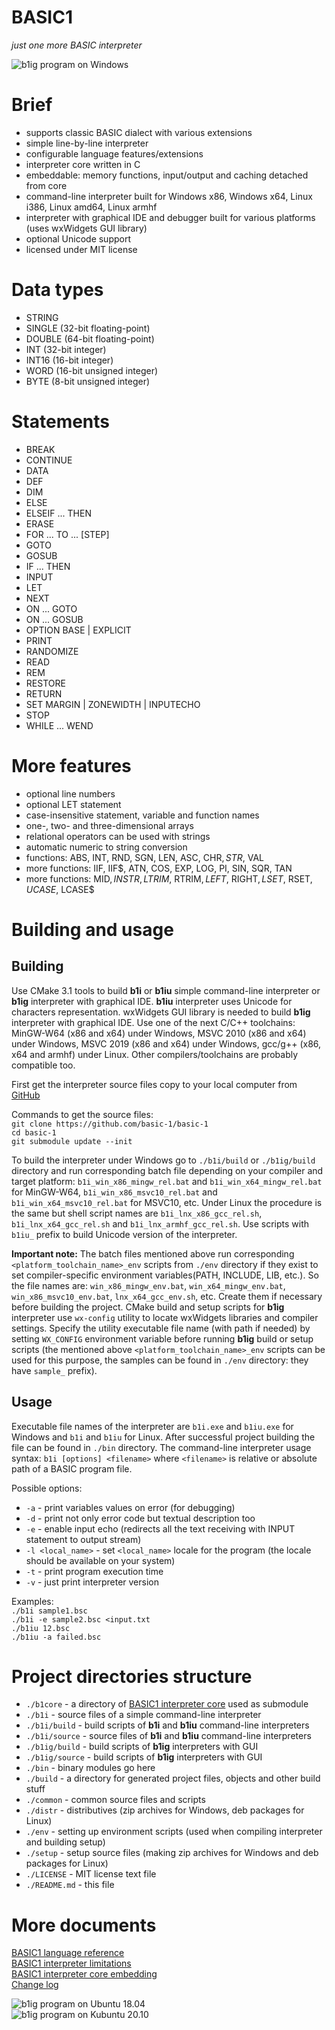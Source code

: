 # BASIC1  
  
*just one more BASIC interpreter*  
  
![b1ig program on Windows](https://github.com/basic-1/basic-1/common/docs/images/b1win.png "b1ig program on Windows")  
  
# Brief  
  
- supports classic BASIC dialect with various extensions  
- simple line-by-line interpreter  
- configurable language features/extensions  
- interpreter core written in C  
- embeddable: memory functions, input/output and caching detached from core  
- command-line interpreter built for Windows x86, Windows x64, Linux i386, Linux amd64, Linux armhf  
- interpreter with graphical IDE and debugger built for various platforms (uses wxWidgets GUI library)  
- optional Unicode support  
- licensed under MIT license  
  
# Data types  
  
- STRING  
- SINGLE (32-bit floating-point)  
- DOUBLE (64-bit floating-point)  
- INT (32-bit integer)  
- INT16 (16-bit integer)  
- WORD (16-bit unsigned integer)  
- BYTE (8-bit unsigned integer)  
  
# Statements  
  
- BREAK  
- CONTINUE  
- DATA  
- DEF  
- DIM  
- ELSE  
- ELSEIF ... THEN  
- ERASE  
- FOR ... TO ... \[STEP\]  
- GOTO  
- GOSUB  
- IF ... THEN  
- INPUT  
- LET  
- NEXT  
- ON ... GOTO  
- ON ... GOSUB  
- OPTION BASE | EXPLICIT  
- PRINT  
- RANDOMIZE  
- READ  
- REM  
- RESTORE  
- RETURN  
- SET MARGIN | ZONEWIDTH | INPUTECHO  
- STOP  
- WHILE ... WEND  
  
# More features  
  
- optional line numbers  
- optional LET statement  
- case-insensitive statement, variable and function names  
- one-, two- and three-dimensional arrays  
- relational operators can be used with strings  
- automatic numeric to string conversion  
- functions: ABS, INT, RND, SGN, LEN, ASC, CHR$, STR$, VAL  
- more functions: IIF, IIF$, ATN, COS, EXP, LOG, PI, SIN, SQR, TAN  
- more functions: MID$, INSTR, LTRIM$, RTRIM$, LEFT$, RIGHT$, LSET$, RSET$, UCASE$, LCASE$  
  
# Building and usage  
  
## Building  
  
Use CMake 3.1 tools to build **b1i** or **b1iu** simple command-line interpreter or **b1ig** interpreter with graphical IDE. **b1iu** interpreter uses Unicode for characters representation. wxWidgets GUI library is needed to build **b1ig** interpreter with graphical IDE. Use one of the next C/C++ toolchains: MinGW-W64 (x86 and x64) under Windows, MSVC 2010 (x86 and x64) under Windows, MSVC 2019 (x86 and x64) under Windows, gcc/g++ (x86, x64 and armhf) under Linux. Other compilers/toolchains are probably compatible too.  
  
First get the interpreter source files copy to your local computer from [GitHub](https://github.com/basic-1/basic-1)  
  
Commands to get the source files:  
`git clone https://github.com/basic-1/basic-1`  
`cd basic-1`  
`git submodule update --init`  
  
To build the interpreter under Windows go to `./b1i/build` or `./b1ig/build` directory and run corresponding batch file depending on your compiler and target platform: `b1i_win_x86_mingw_rel.bat` and `b1i_win_x64_mingw_rel.bat` for MinGW-W64, `b1i_win_x86_msvc10_rel.bat` and `b1i_win_x64_msvc10_rel.bat` for MSVC10, etc. Under Linux the procedure is the same but shell script names are `b1i_lnx_x86_gcc_rel.sh`, `b1i_lnx_x64_gcc_rel.sh` and `b1i_lnx_armhf_gcc_rel.sh`. Use scripts with `b1iu_` prefix to build Unicode version of the interpreter.  
  
**Important note:** The batch files mentioned above run corresponding `<platform_toolchain_name>_env` scripts from `./env` directory if they exist to set compiler-specific environment variables(PATH, INCLUDE, LIB, etc.). So the file names are: `win_x86_mingw_env.bat`, `win_x64_mingw_env.bat`, `win_x86_msvc10_env.bat`, `lnx_x64_gcc_env.sh`, etc. Create them if necessary before building the project. CMake build and setup scripts for **b1ig** interpreter use `wx-config` utility to locate wxWidgets libraries and compiler settings. Specify the utility executable file name (with path if needed) by setting `WX_CONFIG` environment variable before running **b1ig** build or setup scripts (the mentioned above `<platform_toolchain_name>_env` scripts can be used for this purpose, the samples can be found in `./env` directory: they have `sample_` prefix).  
  
## Usage  
  
Executable file names of the interpreter are `b1i.exe` and `b1iu.exe` for Windows and `b1i` and `b1iu` for Linux. After successful project building the file can be found in `./bin` directory. The command-line interpreter usage syntax: `b1i [options] <filename>` where `<filename>` is relative or absolute path of a BASIC program file.  
  
Possible options:  
- `-a` - print variables values on error (for debugging)  
- `-d` - print not only error code but textual description too  
- `-e` - enable input echo (redirects all the text receiving with INPUT statement to output stream)  
- `-l <local_name>` - set `<local_name>` locale for the program (the locale should be available on your system)  
- `-t` - print program execution time  
- `-v` - just print interpreter version  
  
Examples:  
`./b1i sample1.bsc`  
`./b1i -e sample2.bsc <input.txt`  
`./b1iu 12.bsc`  
`./b1iu -a failed.bsc`  
  
# Project directories structure  
  
- `./b1core` - a directory of [BASIC1 interpreter core](https://github.com/basic-1/b1core) used as submodule  
- `./b1i` - source files of a simple command-line interpreter  
- `./b1i/build` - build scripts of **b1i** and **b1iu** command-line interpreters  
- `./b1i/source` - source files of **b1i** and **b1iu** command-line interpreters  
- `./b1ig/build` - build scripts of **b1ig** interpreters with GUI  
- `./b1ig/source` - build scripts of **b1ig** interpreters with GUI  
- `./bin` - binary modules go here  
- `./build` - a directory for generated project files, objects and other build stuff  
- `./common` - common source files and scripts  
- `./distr` - distributives (zip archives for Windows, deb packages for Linux)  
- `./env` - setting up environment scripts (used when compiling interpreter and building setup)  
- `./setup` - setup source files (making zip archives for Windows and deb packages for Linux)  
- `./LICENSE` - MIT license text file  
- `./README.md` - this file  
  
# More documents  
  
[BASIC1 language reference](https://github.com/basic-1/b1core/docs/reference.md)  
[BASIC1 interpreter limitations](https://github.com/basic-1/b1core/docs/limits.md)  
[BASIC1 interpreter core embedding](https://github.com/basic-1/b1core/docs/embedding.md)  
[Change log](https://github.com/basic-1/basic-1/common/docs/changelog)  
  
![b1ig program on Ubuntu 18.04](https://github.com/basic-1/basic-1/common/docs/images/b1ub1804.png "b1ig program on Ubuntu 18.04")  
![b1ig program on Kubuntu 20.10](https://github.com/basic-1/basic-1/common/docs/images/b1kub2010.png "b1ig program on Kubuntu 20.10")  
  